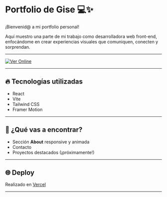 # Portfolio de Gise 💻✨

¡Bienvenid@ a mi portfolio personal!

Aquí muestro una parte de mi trabajo como desarrolladora web front-end, enfocándome en crear experiencias visuales que comuniquen, conecten y sorprendan.

---

[![Ver Online](https://img.shields.io/badge/Ver%20Online-Portfolio-green)](https://**tusitio.vercel.app**) <!-- 🔥 ACORDATE DE CAMBIAR ESTE LINK 🔥 -->

---

## 🔥 Tecnologías utilizadas
- React
- Vite
- Tailwind CSS
- Framer Motion

---

## 🚀 ¿Qué vas a encontrar?
- Sección **About** responsive y animada
- Contacto
- Proyectos destacados (¡próximamente!)

---

## 🌐 Deploy
Realizado en [Vercel](https://vercel.com/)

---
